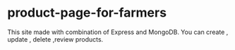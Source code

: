 # product-page-for-farmers
This site made with combination of Express and MongoDB. You can create , update , delete ,review products. 
